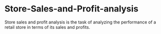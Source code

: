 # Store-Sales-and-Profit-analysis
Store sales and profit analysis is the task of analyzing the performance of a retail store in terms of its sales and profits.
